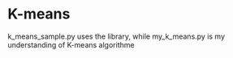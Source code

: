 # K-means

k_means_sample.py uses the library, while my_k_means.py is my understanding of K-means algorithme 
